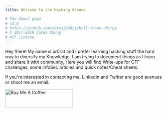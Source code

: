 ```yaml
---
title: Welcome to the Hacking Ground

# The About page
# v2.0
# https://github.com/cotes2020/jekyll-theme-chirpy
# © 2017-2019 Cotes Chung
# MIT License
---
```


Hey there! My name is pr0rat and I prefer learning hacking stuff the hard way to diversify my Knowledge.
I am trying to document things as I learn and share it with community, Here you will find Write-ups for CTF challenges, some InfoSec articles and quick notes/Cheat sheets.

If you're interested in contacting me, LinkedIn and Twitter are good avenues or shoot me an email.

<a href="https://www.buymeacoffee.com/pprorat07G" target="_blank"><img src="https://cdn.buymeacoffee.com/buttons/v2/default-blue.png" alt="Buy Me A Coffee" style="height: 60px !important;width: 217px !important;" ></a>

